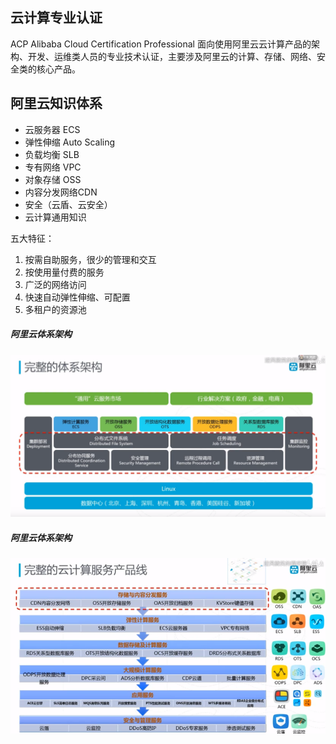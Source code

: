 
## 云计算专业认证
ACP Alibaba Cloud Certification Professional
面向使用阿里云云计算产品的架构、开发、运维类人员的专业技术认证，主要涉及阿里云的计算、存储、网络、安全类的核心产品。


## 阿里云知识体系
* 云服务器 ECS
* 弹性伸缩 Auto Scaling
* 负载均衡 SLB
* 专有网络 VPC
* 对象存储 OSS
* 内容分发网络CDN
* 安全（云盾、云安全）
* 云计算通用知识


五大特征：
1. 按需自助服务，很少的管理和交互
2. 按使用量付费的服务
3. 广泛的网络访问
4. 快速自动弹性伸缩、可配置
5. 多租户的资源池

##### 阿里云体系架构
![aliyun-architecture](../img/aliyun-architecture.png)

##### 阿里云体系架构
![aliyun-service-product](../img/aliyun-service-product.png)